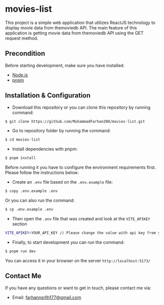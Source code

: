 <h1 style="display: flex; align-items: center;">movies-list</h1>

This project is a simple web application that utilizes ReactJS technology to display movie data from themoviedb API.
The main feature of this application is getting movie data from themoviedb API using the GET request method.

## Precondition

Before starting development, make sure you have installed:

- <a href="https://nodejs.org" target="_blank">Node.js</a>
- <a href="https://www.npmjs.com" target="_blank">pnpm</a>

## Installation & Configuration

- Download this repository or you can clone this repository by running command:

```bash
$ git clone https://github.com/MuhammadFarhan200/movies-list.git
```

- Go to repository folder by running the command:

```bash
$ cd movies-list
```

- Install dependencies with pnpm:

```bash
$ pnpm install
```

Before running it you have to configure the environment requirements first. Please follow the instructions below:

- Create an `.env` file based on the `.env.example` file:

```bash
$ copy .env.example .env
```

Or you can also run the command:

```bash
$ cp .env.example .env
```

- Then open the `.env` file that was created and look at the `VITE_APIKEY` section

```bash
VITE_APIKEY=YOUR_API_KEY // Please change the value with api key from your themoviedb account
```

- Finally, to start development you can run the command:

```bash
$ pnpm run dev
```

You can access it in your browser on the server `http://localhost:5173/`

## Contact Me

If you have any questions or want to get in touch, please contact me via:

- Email: [farhannsrllh177@gmail.com](mailto:farhannsrllh177@gmail.com)
